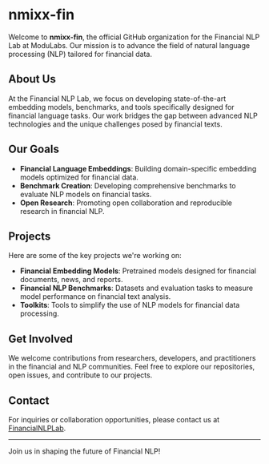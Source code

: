 # nmixx-fin

Welcome to **nmixx-fin**, the official GitHub organization for the Financial NLP Lab at ModuLabs. Our mission is to advance the field of natural language processing (NLP) tailored for financial data.

## About Us
At the Financial NLP Lab, we focus on developing state-of-the-art embedding models, benchmarks, and tools specifically designed for financial language tasks. Our work bridges the gap between advanced NLP technologies and the unique challenges posed by financial texts.

## Our Goals
- **Financial Language Embeddings**: Building domain-specific embedding models optimized for financial data.
- **Benchmark Creation**: Developing comprehensive benchmarks to evaluate NLP models on financial tasks.
- **Open Research**: Promoting open collaboration and reproducible research in financial NLP.

## Projects
Here are some of the key projects we're working on:
- **Financial Embedding Models**: Pretrained models designed for financial documents, news, and reports.
- **Financial NLP Benchmarks**: Datasets and evaluation tasks to measure model performance on financial text analysis.
- **Toolkits**: Tools to simplify the use of NLP models for financial data processing.

## Get Involved
We welcome contributions from researchers, developers, and practitioners in the financial and NLP communities. Feel free to explore our repositories, open issues, and contribute to our projects.

## Contact
For inquiries or collaboration opportunities, please contact us at [FinancialNLPLab](https://modulabs.co.kr/labs/233).

---

Join us in shaping the future of Financial NLP!
